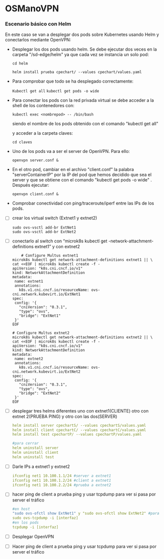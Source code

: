 # OSManoVPN

### Escenario básico con Helm

En este caso se van a desplegar dos pods sobre Kubernetes usando Helm y conectarlos mediante OpenVPN:

- Desplegar los dos pods usando helm. Se debe ejecutar dos veces en la carpeta "/sd-edge/helm" ya que cada vez se instancia un solo pod:

	`cd helm`

	`helm install prueba cpechart/ --values cpechart/values.yaml`

- Para comprobar que todo se ha desplegado correctamente:

	`Kubectl get all`
	`kubectl get pods -o wide`

- Para conectar los pods con la red privada virtual se debe acceder a la shell de los contenedores con:

	`kubectl exec <nombrepod> -- /bin/bash`

	siendo <nombrepod> el nombre de los pods obtenido con el comando "kubectl get all"

	y acceder a la carpeta claves:

	`cd claves`

- Uno de los pods va a ser el server de OpenVPN. Para ello:

	`openvpn server.conf &`

- En el otro pod, cambiar en el archivo "client.conf" la palabra "serverContainerIP" por la IP del pod que hemos decidido que sea el server y que se obtiene con el comando "kubectl get pods -o wide" . Después ejecutar:

	`openvpn client.conf &`

- Comprobar conectividad con ping/traceroute/iperf entre las IPs de los pods.



- [ ]  crear los virtual switch (Extnet1 y extnet2)
    
    ```
    sudo ovs-vsctl add-br ExtNet1
    sudo ovs-vsctl add-br ExtNet2
    ```
    
- [ ]  conectarlo al switch con “microk8s kubectl get -network-attachment-definitions extnet1” y con extnet2
    
    ```
    	# Configure Multus extnet1
    microk8s kubectl get network-attachment-definitions extnet1 || \
    cat <<EOF | microk8s kubectl create -f -
    apiVersion: "k8s.cni.cncf.io/v1"
    kind: NetworkAttachmentDefinition
    metadata:
     name: extnet1
     annotations:
       k8s.v1.cni.cncf.io/resourceName: ovs-cni.network.kubevirt.io/ExtNet1
    spec:
     config: '{
       "cniVersion": "0.3.1",
       "type": "ovs",
       "bridge": "ExtNet1"
     }'
    EOF
    
    # Configure Multus extnet2
    microk8s kubectl get network-attachment-definitions extnet2 || \
    cat <<EOF | microk8s kubectl create -f -
    apiVersion: "k8s.cni.cncf.io/v1"
    kind: NetworkAttachmentDefinition
    metadata:
     name: extnet2
     annotations:
       k8s.v1.cni.cncf.io/resourceName: ovs-cni.network.kubevirt.io/ExtNet2
    spec:
     config: '{
       "cniVersion": "0.3.1",
       "type": "ovs",
       "bridge": "ExtNet2"
     }'
    EOF
    ```
    
- [ ]  desplegar tres helms diferentes uno con extnet1(CLIENTE) otro con extnet 2(PRUEBA PING) y otro con las dos(SERVER)
    
    ```yaml
    helm install server cpechartS/ --values cpechartS/values.yaml
    helm install client cpechartC/ --values cpechartC/values.yaml
    helm install test cpechartP/ --values cpechartP/values.yaml
    
    #para cerrar
    helm uninstall server
    helm uninstall client
    helm uninstall test
    
    ```
    
- [ ]  Darle IPs a  extnet1 y extnet2
    
    ```yaml
    ifconfig net1 10.100.1.1/24 #server a extnet1
    ifconfig net1 10.100.1.2/24 #client a extnet1
    ifconfig net1 10.100.2.2/24 #prueba a extnet2
    ```
    
- [ ]  hacer ping de client a prueba ping y usar tcpdump para ver si pasa por server el tráfico
    
    ```yaml
    #en host
    "sudo ovs-ofctl show ExtNet1" y "sudo ovs-ofctl show ExtNet2" #para ver ombre de puertos
    sudo ovs-tcpdump -i [interfaz]
    #en los pods
    tcpdump -i [interfaz]
    ```
    
- [ ]  Desplegar OpenVPN
- [ ]  Hacer ping de client a prueba ping y usar tcpdump para ver si pasa por server el tráfico
